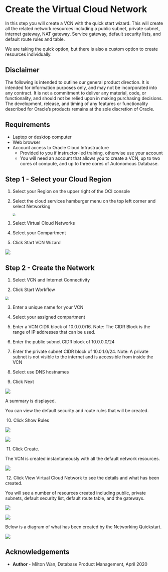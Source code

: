 # Create the Virtual Cloud Network #

In this step you will create a VCN with the quick start wizard. This will create all the related network resources including a public subnet, private subnet, internet gateway, NAT gateway, Service gateway, default security lists, and default route rules and table. 

We are taking the quick option, but there is also a custom option to create resources individually. 

## Disclaimer ##
The following is intended to outline our general product direction. It is intended for information purposes only, and may not be incorporated into any contract. It is not a commitment to deliver any material, code, or functionality, and should not be relied upon in making purchasing decisions. The development, release, and timing of any features or functionality described for Oracle’s products remains at the sole discretion of Oracle.

## Requirements ##

- Laptop or desktop computer
- Web browser
- Account access to Oracle Cloud Infrastructure
  - Provided to you if instructor-led training, otherwise use your account
  - You will need an account that allows you to create a VCN, up to two cores of compute, and up to three cores of Autonomous Database.

## Step 1 - Select your Cloud Region ##

1. Select your Region on the upper right of the OCI console

2. Select the cloud services hamburger menu on the top left corner and select Networking

   <img src="C:\Users\mwan.ORADEV\Documents\GitHub\Move_Improve\lab300\images\hamburger-menu.PNG" style="zoom:50%;" />

3. Select Virtual Cloud Networks

4. Select your Compartment

5. Click Start VCN Wizard

![](C:\Users\mwan.ORADEV\Documents\GitHub\Move_Improve\lab300\images\start-vcn-wizard.PNG)

## Step 2 - Create the Network  ##

1. Select VCN and Internet Connectivity

2. Click Start Workflow

  <img src="C:\Users\mwan.ORADEV\Documents\GitHub\Move_Improve\lab300\images\wizard-vcn.PNG" style="zoom:67%;" />

3. Enter a unique name for your VCN

4. Select your assigned compartment

5. Enter a VCN CIDR block of 10.0.0.0/16.  Note: The CIDR Block is the range of IP addresses that can be used.

6. Enter the public subnet CIDR block of 10.0.0.0/24

7. Enter the private subnet CIDR block of 10.0.1.0/24. Note: A private subnet is not visible to the internet and is accessible from inside the VCN

8. Select use DNS hostnames

9. Click Next

![](C:\Users\mwan.ORADEV\Documents\GitHub\Move_Improve\lab300\images\vcn-configuration-info.PNG)

A summary is displayed. 

You can view the default security and route rules that will be created.

​	10. Click Show Rules

![](C:\Users\mwan.ORADEV\Documents\GitHub\Move_Improve\lab300\images\security-rules.PNG)

![](C:\Users\mwan.ORADEV\Documents\GitHub\Move_Improve\lab300\images\route-rules.PNG)

​	11. Click Create. 

The VCN is created instantaneously with all the default network resources. 

![](C:\Users\mwan.ORADEV\Documents\GitHub\Move_Improve\lab300\images\vcn-summary-info.PNG)

​	12. Click View Virtual Cloud Network to see the details and what has been created. 

You will see a number of resources created including public, private subnets, default security list, default route table, and the gateways.

![](C:\Users\mwan.ORADEV\Documents\GitHub\Move_Improve\lab300\images\view-vcn-config.PNG)

![](C:\Users\mwan.ORADEV\Documents\GitHub\Move_Improve\lab300\images\vcn-details.PNG)

Below is a diagram of what has been created by the Networking Quickstart.

![](C:\Users\mwan.ORADEV\Documents\GitHub\Move_Improve\lab300\images\lab-architecture-created.PNG)

## Acknowledgements ##

- **Author** - Milton Wan, Database Product Management, April 2020

